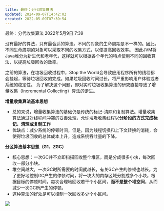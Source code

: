 ```yaml
---
title: 最终：分代收集算法
updated: 2024-09-07T14:42:02
created: 2022-05-09T07:39:54
---
```


最终：分代收集算法
2022年5月9日
7:39

没有最好的算法，只有最合适的算法。不同的对象的生命周期是不一样的。因此，不同生命周期的对象可以采取不同的收集方式，以便提高回收效率。
因此JVM将Java堆分为新生代和老年代，这样就可以根据各个年代的特点使用不同的回收算法，以提高垃圾回收的效率。

之前的算法，在垃圾回收过程中，Stop the World会导致应用程序所有的线程都会挂起，等待垃圾回收的完成。如果垃圾回收时间过长，将严重影响用户体验或者系统的稳定性。
为了解决这个问题，即对实时垃圾收集算法的研究直接导致了增量收集（Incremental Collecting）算法的诞生。

**增量收集算法基本思想**
- 总的来说，增量收集算法的基础仍是传统的标记-清除和复制算法。增量收集算法通过对线程间冲突的妥善处理，允许垃圾收集线程以**分阶段的方式完成标记、清理或复制工作**
- 优缺点：减少系统的停顿时间，但是，因为线程切换和上下文转换的消耗，会使得垃圾回收的总体成本上升，造成系统吞吐量的下降。

**分区算法基本思想（G1、ZGC）**
- 核心思想：一次GC并不立即扫描回收整个堆区，而是分成很多小块，每次回收一部分小块。
- 堆空间越大，一次GC时所需要的时间就越长，有关GC产生的停顿也越长。为了更好地控制GC产生的停顿时间，将一块大的内存区域分割成多个小块，根据目标的停顿时间，每次合理地回收若干个小区间，**而不是整个堆空间**，从而减少一次GC所产生的停顿。
- 这种算法的好处是可以控制一次回收多少个小区间。

![](C:\Users\82609\AppData\Local\Temp\Java\pandoc/media/image1.png)
